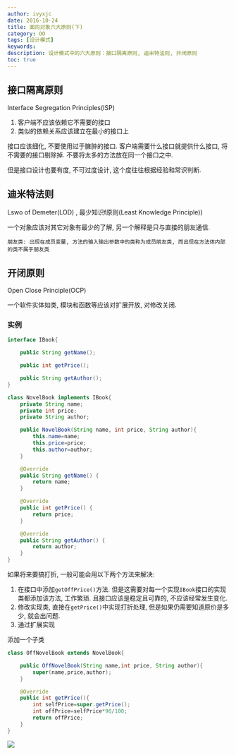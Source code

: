 ```yaml
---
author: ivyxjc
date: 2016-10-24
title: 面向对象六大原则(下)
category: OO
tags: [设计模式]
keywords:
description: 设计模式中的六大原则：接口隔离原则, 迪米特法则, 开闭原则
toc: true
---
```


## 接口隔离原则
Interface Segregation Principles(ISP)

1. 客户端不应该依赖它不需要的接口
2. 类似的依赖关系应该建立在最小的接口上

接口应该细化, 不要使用过于臃肿的接口. 客户端需要什么接口就提供什么接口, 将不需要的接口剔除掉.
不要将太多的方法放在同一个接口之中.

但是接口设计也要有度, 不可过度设计, 这个度往往根据经验和常识判断.

## 迪米特法则

Lswo of Demeter(LOD) , 最少知识f原则(Least Knowledge Principle))

一个对象应该对其它对象有最少的了解, 另一个解释是只与直接的朋友通信.

```
朋友类: 出现在成员变量, 方法的输入输出参数中的类称为成员朋友类, 而出现在方法体内部的类不属于朋友类
```

## 开闭原则

Open Close Principle(OCP)

一个软件实体如类, 模块和函数等应该对扩展开放, 对修改关闭.

### 实例
```java
interface IBook{

    public String getName();

    public int getPrice();

    public String getAuthor();
}

class NovelBook implements IBook{
    private String name;
    private int price;
    private String author;

    public NovelBook(String name, int price, String author){
        this.name=name;
        this.price=price;
        this.author=author;
    }

    @Override
    public String getName() {
        return name;
    }

    @Override
    public int getPrice() {
        return price;
    }

    @Override
    public String getAuthor() {
        return author;
    }
}
```

如果将来要搞打折, 一般可能会用以下两个方法来解决:

1. 在接口中添加`getOffPrice()`方法. 但是这需要对每一个实现`IBook`接口的实现类都添加该方法, 工作繁琐. 且接口应该是稳定且可靠的, 不应该经常发生变化.
2. 修改实现类, 直接在`getPrice()`中实现打折处理, 但是如果仍需要知道原价是多少, 就会出问题.
3. 通过扩展实现

添加一个子类

```java
class OffNovelBook extends NovelBook{

    public OffNovelBook(String name,int price, String author){
        super(name,price,author);
    }

    @Override
    public int getPrice(){
        int selfPrice=super.getPrice();
        int offPrice=selfPrice*90/100;
        return offPrice;
    }
}
```

![](http://oezmbgg4j.bkt.clouddn.com/ocp_.jpg)
